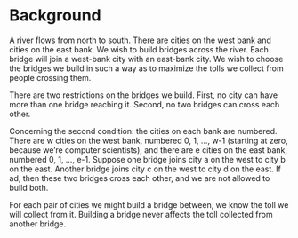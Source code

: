 # Background

A river flows from north to south. There are cities on the west bank and
cities on the east bank. We wish to build bridges across the river. Each
bridge will join a west-bank city with an east-bank city. We wish to choose
the bridges we build in such a way as to maximize the tolls we collect from
people crossing them.

There are two restrictions on the bridges we build. First, no city can have
more than one bridge reaching it. Second, no two bridges can cross each
other.

Concerning the second condition: the cities on each bank are numbered.
There are w cities on the west bank, numbered 0, 1, …, w-1 (starting at
zero, because we’re computer scientists), and there are e cities on the east
bank, numbered 0, 1, …, e-1. Suppose one bridge joins city a on the west to
city b on the east. Another bridge joins city c on the west to city d on the
east. If a<c and b>d, then these two bridges cross each other, and we are
not allowed to build both.

For each pair of cities we might build a bridge between, we know the toll we
will collect from it. Building a bridge never affects the toll collected from
another bridge.
